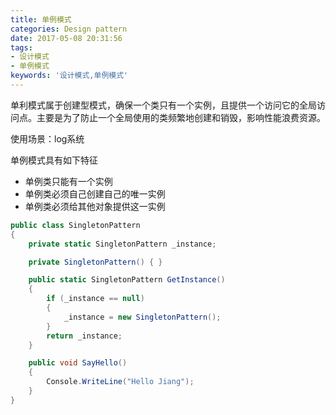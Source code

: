 ```yaml
---
title: 单例模式
categories: Design pattern
date: 2017-05-08 20:31:56
tags:
- 设计模式
- 单例模式
keywords: '设计模式,单例模式'
---
```

单利模式属于创建型模式，确保一个类只有一个实例，且提供一个访问它的全局访问点。主要是为了防止一个全局使用的类频繁地创建和销毁，影响性能浪费资源。

使用场景：log系统

单例模式具有如下特征

- 单例类只能有一个实例
- 单例类必须自己创建自己的唯一实例
- 单例类必须给其他对象提供这一实例

``` C#
public class SingletonPattern
{
    private static SingletonPattern _instance;

    private SingletonPattern() { }

    public static SingletonPattern GetInstance()
    {
        if (_instance == null)
        {
            _instance = new SingletonPattern();
        }
        return _instance;
    }

    public void SayHello()
    {
        Console.WriteLine("Hello Jiang");
    }
}
```